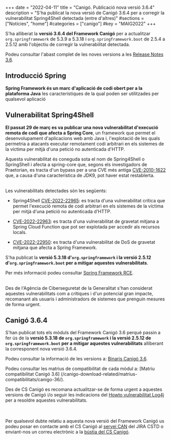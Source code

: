 +++
date = "2022-04-11"
title = "Canigó. Publicació nova versió 3.6.4"
description = "S'ha publicat la nova versió de Canigó 3.6.4 per a corregir la vulnerabilitat Spring4Shell detectada (entre d'altres)"
#sections = ["Notícies", "home"]
#categories = ["canigo"]
#key = "MAIG2022"
+++

S'ha alliberat la **versió 3.6.4 del Framework Canigó** per a actualitzar `org.springframework` de 5.3.9 a 5.3.18 i
`org.springframework.boot` de 2.5.4 a 2.5.12 amb l'objectiu de corregir la vulnerabilitat detectada.

Podeu consultar l'abast complet de les noves versions a les [Release Notes 3.6](/canigo-download-related/release-notes-canigo-36).

## Introducció Spring

**Spring Framework és un marc d'aplicació de codi obert per a la plataforma Java** les característiques de la qual poden
ser utilitzades per qualsevol aplicació

## Vulnerabilitat Spring4Shell

**El passat 29 de març es va publicar una nova vulnerabilitat d'execució remota de codi que afecta a Spring Core**,
un framework que permet el desenvolupament d'aplicacions web amb Java i, l'explotació de les quals permetria a
atacants executar remotament codi arbitrari en els sistemes de la víctima per mitjà d'una petició no autenticada d'HTTP.

Aquesta vulnerabilitat és coneguda sota el nom de Spring4Shell o SpringShell i afecta a spring-core que, segons els investigadors
de Praetorian, es tracta d'un bypass per a una CVE més antiga [CVE-2010-1622](https://cve.mitre.org/cgi-bin/cvename.cgi?name=CVE-2010-1622)
que, a causa d'una característica de JDK9, pot haver estat restablerta.

<br/>
Les vulnerabilitats detectades són les següents:

- Spring4Shell [CVE-2022-22965](https://cve.mitre.org/cgi-bin/cvename.cgi?name=CVE-2022-22965): es tracta d'una vulnerabilitat
crítica que permet l'execució remota de codi arbitrari en els sistemes de la víctima per mitjà d'una petició no autenticada d'HTTP.

- [CVE-2022-22963](https://cve.mitre.org/cgi-bin/cvename.cgi?name=CVE-2022-22963): es tracta d'una vulnerabilitat de gravetat mitjana
a Spring Cloud Function que pot ser explotada per accedir als recursos locals.

- [CVE-2022-22950](https://cve.mitre.org/cgi-bin/cvename.cgi?name=CVE-2022-22950): es tracta d'una vulnerabilitat de DoS de
gravetat mitjana que afecta a Spring Framework.

S'ha publicat la **versió 5.3.18 d'`org.springframework` i la versió 2.5.12 d'`org.springframework.boot` per a mitigar aquestes vulnerabilitats**.

Per més informació podeu consultar [Spring Framework RCE](https://spring.io/blog/2022/03/31/spring-framework-rce-early-announcement).

<br/>
Des de l'Agència de Ciberseguretat de la Generalitat s'han considerat aquestes vulnerabilitats com a crítiques i d'un potencial
gran impacte, recomanant als usuaris i administradors de sistemes que prenguin mesures de forma urgent.

## Canigó 3.6.4

S'han publicat tots els mòduls del Framework Canigó 3.6 perquè passin a fer ús de la **versió 5.3.18 de `org.springframework`
i la versió 2.5.12 de `org.springframework.boot` per a mitigar aquestes vulnerabilitats** alliberant la corresponent nova
versió 3.6.4.

Podeu consultar la informació de les versions a: [Binaris Canigó 3.6](/canigo/download/canigo-36/).

Podeu consultar les matrius de compatibilitat de cada mòdul a: [Matriu compatibilitat Canigó 3.6]
(/canigo-download-related/matrius-compatibilitats/canigo-36/).

Des de CS Canigó es recomana actualitzar-se de forma urgent a aquestes versions de Canigó i/o seguir les
indicacions del [Howto vulnerabilitat Log4j](/howtos/2021-12-13-Howto-canigo-log4jshell/)
per a resoldre aquestes vulnerabilitats.

<br/><br/>
Per qualsevol dubte relatiu a aquesta nova versió del Framework Canigó us podeu posar en contacte amb el CS Canigó
al [servei CAN](https://cstd.ctti.gencat.cat/jiracstd/projects/CAN) del JIRA CSTD o enviant-nos un correu electrònic
a la [bústia del CS Canigó](mailto:oficina-tecnica.canigo.ctti@gencat.cat).